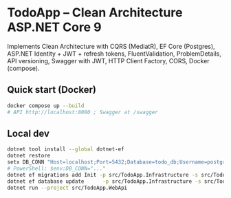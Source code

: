 
# TodoApp – Clean Architecture ASP.NET Core 9

Implements Clean Architecture with CQRS (MediatR), EF Core (Postgres), ASP.NET Identity + JWT + refresh tokens,
FluentValidation, ProblemDetails, API versioning, Swagger with JWT, HTTP Client Factory, CORS, Docker (compose).

## Quick start (Docker)
```bash
docker compose up --build
# API http://localhost:8080 ; Swagger at /swagger
```

## Local dev
```bash
dotnet tool install --global dotnet-ef
dotnet restore
setx DB_CONN "Host=localhost;Port=5432;Database=todo_db;Username=postgres;Password=postgres"
# PowerShell: $env:DB_CONN="..."
dotnet ef migrations add Init -p src/TodoApp.Infrastructure -s src/TodoApp.WebApi
dotnet ef database update      -p src/TodoApp.Infrastructure -s src/TodoApp.WebApi
dotnet run --project src/TodoApp.WebApi
```
